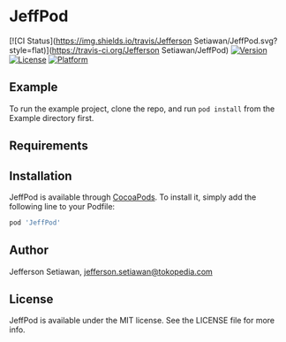 # JeffPod

[![CI Status](https://img.shields.io/travis/Jefferson Setiawan/JeffPod.svg?style=flat)](https://travis-ci.org/Jefferson Setiawan/JeffPod)
[![Version](https://img.shields.io/cocoapods/v/JeffPod.svg?style=flat)](https://cocoapods.org/pods/JeffPod)
[![License](https://img.shields.io/cocoapods/l/JeffPod.svg?style=flat)](https://cocoapods.org/pods/JeffPod)
[![Platform](https://img.shields.io/cocoapods/p/JeffPod.svg?style=flat)](https://cocoapods.org/pods/JeffPod)

## Example

To run the example project, clone the repo, and run `pod install` from the Example directory first.

## Requirements

## Installation

JeffPod is available through [CocoaPods](https://cocoapods.org). To install
it, simply add the following line to your Podfile:

```ruby
pod 'JeffPod'
```

## Author

Jefferson Setiawan, jefferson.setiawan@tokopedia.com

## License

JeffPod is available under the MIT license. See the LICENSE file for more info.
